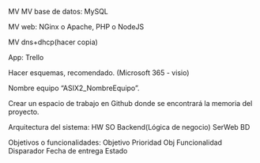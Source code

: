 MV
MV base de datos: MySQL

MV web: NGinx o Apache, PHP o NodeJS

MV dns+dhcp(hacer copia)

App: Trello

Hacer esquemas, recomendado. (Microsoft 365 - visio)


Nombre equipo “ASIX2_NombreEquipo”.

Crear un espacio de trabajo en Github donde se encontrará la memoria del proyecto.


Arquitectura del sistema:
HW
SO
Backend(Lógica de negocio)
SerWeb
BD

Objetivos o funcionalidades:
Objetivo
Prioridad Obj
Funcionalidad
Disparador
Fecha de entrega
Estado
